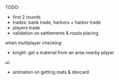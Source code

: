 TODO:

-   first 2 rounds
-   trades: bank trade, harbors + harbor trade
-   players trade
-   validation on settlements & roads placing

when multiplayer checking:

-   knight: get a material from an area nearby player

ui:

-   animation on getting mats & devcard
